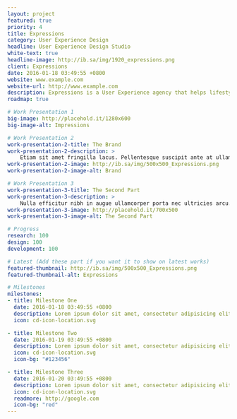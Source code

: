```yaml
---
layout: project
featured: true
priority: 4
title: Expressions
category: User Experience Design
headline: User Experience Design Studio
white-text: true
headline-image: http://ib.sa/img/1920_expressions.png
client: Expressions
date: 2016-01-18 03:49:55 +0800
website: www.example.com
website-url: http://www.example.com
description: Expressions is a User Experience agency that helps lifestyle inspired companies engage consumers and communicate with users with best practice.
roadmap: true

# Work Presentation 1
big-image: http://placehold.it/1280x600
big-image-alt: Impressions

# Work Presentation 2
work-presentation-2-title: The Brand
work-presentation-2-description: >
    Etiam sit amet fringilla lacus. Pellentesque suscipit ante at ullamcorper pulvinar neque porttitor.
work-presentation-2-image: http://ib.sa/img/500x500_Expressions.png
work-presentation-2-image-alt: Brand

# Work Presentation 3
work-presentation-3-title: The Second Part
work-presentation-3-description: >
    Nulla efficitur nibh in augue ullamcorper porta nec ultricies arcu.
work-presentation-3-image: http://placehold.it/700x500
work-presentation-3-image-alt: The Second Part

# Progress
research: 100
design: 100
development: 100

# Latest (Add these part if you want it to show on latest works)
featured-thumbnail: http://ib.sa/img/500x500_Expressions.png
featured-thumbnail-alt: Expressions

# Milestones
milestones:
- title: Milestone One
  date: 2016-01-18 03:49:55 +0800
  description: Lorem ipsum dolor sit amet, consectetur adipisicing elit. Iusto, optio, dolorum provident rerum aut hic quasi placeat iure tempora laudantium ipsa ad debitis unde? Iste voluptatibus minus veritatis qui ut.
  icon: cd-icon-location.svg

- title: Milestone Two
  date: 2016-01-19 03:49:55 +0800
  description: Lorem ipsum dolor sit amet, consectetur adipisicing elit. Iusto, optio, dolorum provident rerum aut hic quasi placeat iure tempora laudantium ipsa ad debitis unde? Iste voluptatibus minus veritatis qui ut.
  icon: cd-icon-location.svg
  icon-bg: "#123456"

- title: Milestone Three
  date: 2016-01-20 03:49:55 +0800
  description: Lorem ipsum dolor sit amet, consectetur adipisicing elit. Iusto, optio, dolorum provident rerum aut hic quasi placeat iure tempora laudantium ipsa ad debitis unde? Iste voluptatibus minus veritatis qui ut.
  icon: cd-icon-location.svg
  readmore: http://google.com
  icon-bg: "red"
---
```

